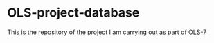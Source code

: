 # OLS-project-database
This is the repository of the project I am carrying out as part of [OLS-7](https://openlifesci.org/ols-7)
